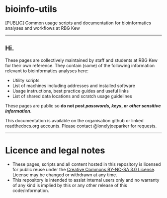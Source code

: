 # bioinfo-utils
[PUBLIC] Common usage scripts and documentation for bioinformatics analyses and workflows at RBG Kew

---

## Hi.
These pages are collectively maintained by staff and students at RBG Kew for their own reference. They contain (some) of the following information relevant to bioinformatics analyses here:
* Utility scripts
* List of machines including addresses and installed software
* Usage instructions, best practice guides and useful links
* List of shared data locations and scratch usage guidelines

These pages are public so **do not post _passwords_, _keys_, or _other sensitive information_**.

This documentation is available on the organisation github or linked readthedocs.org accounts. Please contact @lonelyjoeparker for requests.

---

# Licence and legal notes
* These pages, scripts and all content hosted in this repository is licensed for public reuse under the [Creative Commons BY-NC-SA 3.0 License](http://creativecommons.org/licenses/by-nc-sa/3.0). License may be changed or withdrawn at any time. 
* This repository is intended to assist internal users only and no warranty of any kind is implied by this or any other release of this code/information.
